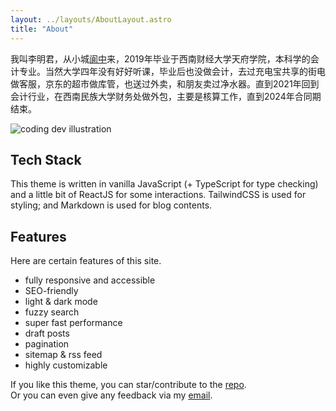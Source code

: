```yaml
---
layout: ../layouts/AboutLayout.astro
title: "About"
---
```


我叫李明君，从小城<a href="https://www.runoob.com/">阆中</a>来，2019年毕业于西南财经大学天府学院，本科学的会计专业。当然大学四年没有好好听课，毕业后也没做会计，去过充电宝共享的街电做客服，京东的超市做库管，也送过外卖，和朋友卖过净水器。直到2021年回到会计行业，在西南民族大学财务处做外包，主要是核算工作，直到2024年合同期结束。
<div>
  <img src="/assets/dev.svg" class="sm:w-1/2 mx-auto" alt="coding dev illustration">
</div>

## Tech Stack

This theme is written in vanilla JavaScript (+ TypeScript for type checking) and a little bit of ReactJS for some interactions. TailwindCSS is used for styling; and Markdown is used for blog contents.

## Features

Here are certain features of this site.

- fully responsive and accessible
- SEO-friendly
- light & dark mode
- fuzzy search
- super fast performance
- draft posts
- pagination
- sitemap & rss feed
- highly customizable

If you like this theme, you can star/contribute to the [repo](https://github.com/satnaing/astro-paper).  
Or you can even give any feedback via my [email](mailto:contact@satnaing.dev).
